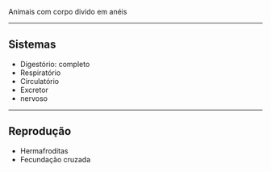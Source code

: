 Animais com corpo divido em anéis

---
## Sistemas

- Digestório: completo
- Respiratório
- Circulatório
- Excretor 
- nervoso 

---
## Reprodução

- Hermafroditas 
- Fecundação cruzada
